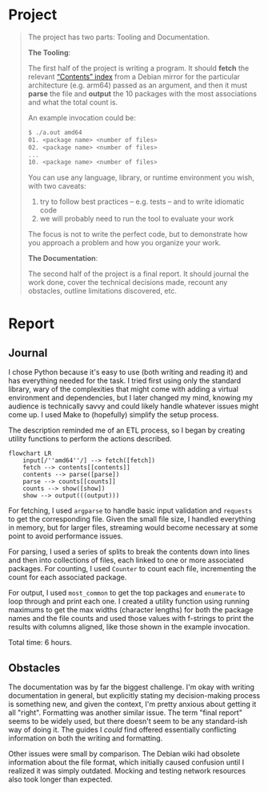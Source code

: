# Project

> The project has two parts: Tooling and Documentation.
>
> **The Tooling**:
>
> The first half of the project is writing a program. It should **fetch** the
> relevant [“Contents” index](https://wiki.debian.org/DebianRepository/Format#A.22Contents.22_indices) from a Debian mirror for the particular
> architecture (e.g. arm64) passed as an argument, and then it must **parse** the
> file and **output** the 10 packages with the most associations and what the total
> count is.
>
> An example invocation could be:
>
> ```sh
> $ ./a.out amd64
> 01. <package name> <number of files>
> 02. <package name> <number of files>
> ...
> 10. <package name> <number of files>
> ```
>
> You can use any language, library, or runtime environment you wish, with two caveats:
>
> 1. try to follow best practices – e.g. tests – and to write idiomatic code
> 2. we will probably need to run the tool to evaluate your work
>
> The focus is not to write the perfect code, but to demonstrate how you
> approach a problem and how you organize your work.
>
> **The Documentation**:
>
> The second half of the project is a final report. It should journal the work
> done, cover the technical decisions made, recount any obstacles, outline
> limitations discovered, etc.

# Report

## Journal

I chose Python because it's easy to use (both writing and reading it) and has everything needed for the task. I tried first using only the standard library, wary of the complexities that might come with adding a virtual environment and dependencies, but I later changed my mind, knowing my audience is technically savvy and could likely handle whatever issues might come up. I used Make to (hopefully) simplify the setup process.

The description reminded me of an ETL process, so I began by creating utility functions to perform the actions described.

```mermaid
flowchart LR
    input[/''amd64''/] --> fetch([fetch])
    fetch --> contents[[contents]]
    contents --> parse([parse])
    parse --> counts[[counts]]
    counts --> show([show])
    show --> output(((output)))
```


For fetching, I used `argparse` to handle basic input validation and `requests` to get the corresponding file. Given the small file size, I handled everything in memory, but for larger files, streaming  would become necessary at some point to avoid performance issues.

For parsing, I used a series of splits to break the contents down into lines and then into collections of files, each linked to one or more associated packages. For counting, I used `Counter` to count each file, incrementing the count for each associated package.

For output, I used `most_common` to get the top packages and `enumerate` to loop through and print each one. I created a utility function using running maximums to get the max widths (character lengths) for both the package names and the file counts and used those values with f-strings to print the results with columns aligned, like those shown in the example invocation.

Total time: 6 hours.

## Obstacles

The documentation was by far the biggest challenge. I'm okay with writing documentation in general, but explicitly stating my decision-making process is something new, and given the context, I'm pretty anxious about getting it all "right". Formatting was another similar issue. The term "final report" seems to be widely used, but there doesn't seem to be any standard-ish way of doing it. The guides I _could_ find offered essentially conflicting information on both the writing and formatting.

Other issues were small by comparison. The Debian wiki had obsolete information about the file format, which initially caused confusion until I realized it was simply outdated. Mocking and testing network resources also took longer than expected.
